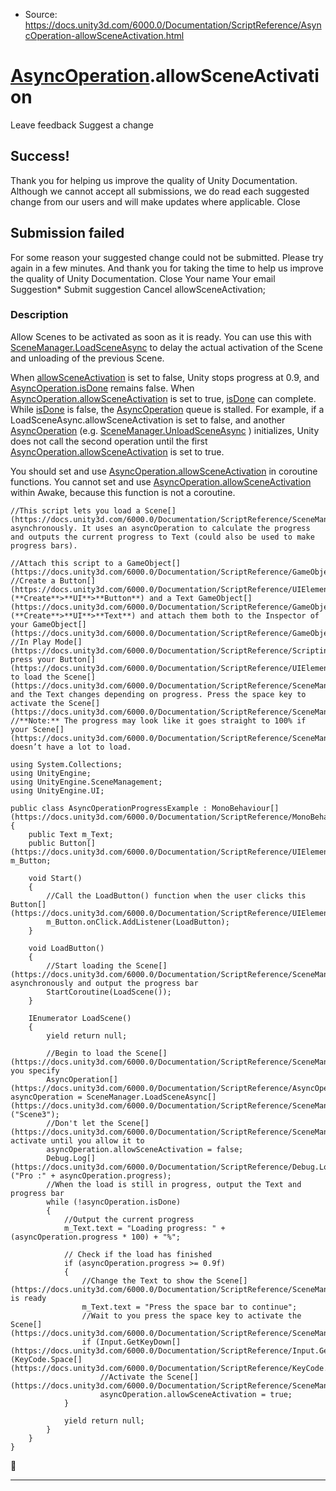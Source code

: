 * Source: https://docs.unity3d.com/6000.0/Documentation/ScriptReference/AsyncOperation-allowSceneActivation.html

#  [AsyncOperation](https://docs.unity3d.com/6000.0/Documentation/ScriptReference/AsyncOperation.html).allowSceneActivation
Leave feedback
Suggest a change
## Success!
Thank you for helping us improve the quality of Unity Documentation. Although we cannot accept all submissions, we do read each suggested change from our users and will make updates where applicable.
Close
## Submission failed
For some reason your suggested change could not be submitted. Please <a>try again</a> in a few minutes. And thank you for taking the time to help us improve the quality of Unity Documentation.
Close
Your name Your email Suggestion* Submit suggestion
Cancel
allowSceneActivation; 
### Description
Allow Scenes to be activated as soon as it is ready.
You can use this with [SceneManager.LoadSceneAsync](https://docs.unity3d.com/6000.0/Documentation/ScriptReference/SceneManagement.SceneManager.LoadSceneAsync.html) to delay the actual activation of the Scene and unloading of the previous Scene.  
  
When [allowSceneActivation](https://docs.unity3d.com/6000.0/Documentation/ScriptReference/AsyncOperation-allowSceneActivation.html) is set to false, Unity stops progress at 0.9, and [AsyncOperation.isDone](https://docs.unity3d.com/6000.0/Documentation/ScriptReference/AsyncOperation-isDone.html) remains false. When [AsyncOperation.allowSceneActivation](https://docs.unity3d.com/6000.0/Documentation/ScriptReference/AsyncOperation-allowSceneActivation.html) is set to true, [isDone](https://docs.unity3d.com/6000.0/Documentation/ScriptReference/AsyncOperation-isDone.html) can complete. While [isDone](https://docs.unity3d.com/6000.0/Documentation/ScriptReference/AsyncOperation-isDone.html) is false, the [AsyncOperation](https://docs.unity3d.com/6000.0/Documentation/ScriptReference/AsyncOperation.html) queue is stalled. For example, if a LoadSceneAsync.allowSceneActivation is set to false, and another [AsyncOperation](https://docs.unity3d.com/6000.0/Documentation/ScriptReference/AsyncOperation.html) (e.g. [SceneManager.UnloadSceneAsync](https://docs.unity3d.com/6000.0/Documentation/ScriptReference/SceneManagement.SceneManager.UnloadSceneAsync.html) ) initializes, Unity does not call the second operation until the first [AsyncOperation.allowSceneActivation](https://docs.unity3d.com/6000.0/Documentation/ScriptReference/AsyncOperation-allowSceneActivation.html) is set to true.  
  
You should set and use [AsyncOperation.allowSceneActivation](https://docs.unity3d.com/6000.0/Documentation/ScriptReference/AsyncOperation-allowSceneActivation.html) in coroutine functions. You cannot set and use [AsyncOperation.allowSceneActivation](https://docs.unity3d.com/6000.0/Documentation/ScriptReference/AsyncOperation-allowSceneActivation.html) within Awake, because this function is not a coroutine.
```
//This script lets you load a Scene[](https://docs.unity3d.com/6000.0/Documentation/ScriptReference/SceneManagement.Scene.html) asynchronously. It uses an asyncOperation to calculate the progress and outputs the current progress to Text (could also be used to make progress bars).  
  
//Attach this script to a GameObject[](https://docs.unity3d.com/6000.0/Documentation/ScriptReference/GameObject.html)
//Create a Button[](https://docs.unity3d.com/6000.0/Documentation/ScriptReference/UIElements.Button.html) (**Create**>**UI**>**Button**) and a Text GameObject[](https://docs.unity3d.com/6000.0/Documentation/ScriptReference/GameObject.html) (**Create**>**UI**>**Text**) and attach them both to the Inspector of your GameObject[](https://docs.unity3d.com/6000.0/Documentation/ScriptReference/GameObject.html)
//In Play Mode[](https://docs.unity3d.com/6000.0/Documentation/ScriptReference/Scripting.GarbageCollector.Mode.html), press your Button[](https://docs.unity3d.com/6000.0/Documentation/ScriptReference/UIElements.Button.html) to load the Scene[](https://docs.unity3d.com/6000.0/Documentation/ScriptReference/SceneManagement.Scene.html), and the Text changes depending on progress. Press the space key to activate the Scene[](https://docs.unity3d.com/6000.0/Documentation/ScriptReference/SceneManagement.Scene.html).
//**Note:** The progress may look like it goes straight to 100% if your Scene[](https://docs.unity3d.com/6000.0/Documentation/ScriptReference/SceneManagement.Scene.html) doesn’t have a lot to load.  
  
using System.Collections;
using UnityEngine;
using UnityEngine.SceneManagement;
using UnityEngine.UI;  
  
public class AsyncOperationProgressExample : MonoBehaviour[](https://docs.unity3d.com/6000.0/Documentation/ScriptReference/MonoBehaviour.html)
{
    public Text m_Text;
    public Button[](https://docs.unity3d.com/6000.0/Documentation/ScriptReference/UIElements.Button.html) m_Button;  
  
    void Start()
    {
        //Call the LoadButton() function when the user clicks this Button[](https://docs.unity3d.com/6000.0/Documentation/ScriptReference/UIElements.Button.html)
        m_Button.onClick.AddListener(LoadButton);
    }  
  
    void LoadButton()
    {
        //Start loading the Scene[](https://docs.unity3d.com/6000.0/Documentation/ScriptReference/SceneManagement.Scene.html) asynchronously and output the progress bar
        StartCoroutine(LoadScene());
    }  
  
    IEnumerator LoadScene()
    {
        yield return null;  
  
        //Begin to load the Scene[](https://docs.unity3d.com/6000.0/Documentation/ScriptReference/SceneManagement.Scene.html) you specify
        AsyncOperation[](https://docs.unity3d.com/6000.0/Documentation/ScriptReference/AsyncOperation.html) asyncOperation = SceneManager.LoadSceneAsync[](https://docs.unity3d.com/6000.0/Documentation/ScriptReference/SceneManagement.SceneManager.LoadSceneAsync.html)("Scene3");
        //Don't let the Scene[](https://docs.unity3d.com/6000.0/Documentation/ScriptReference/SceneManagement.Scene.html) activate until you allow it to
        asyncOperation.allowSceneActivation = false;
        Debug.Log[](https://docs.unity3d.com/6000.0/Documentation/ScriptReference/Debug.Log.html)("Pro :" + asyncOperation.progress);
        //When the load is still in progress, output the Text and progress bar
        while (!asyncOperation.isDone)
        {
            //Output the current progress
            m_Text.text = "Loading progress: " + (asyncOperation.progress * 100) + "%";  
  
            // Check if the load has finished
            if (asyncOperation.progress >= 0.9f)
            {
                //Change the Text to show the Scene[](https://docs.unity3d.com/6000.0/Documentation/ScriptReference/SceneManagement.Scene.html) is ready
                m_Text.text = "Press the space bar to continue";
                //Wait to you press the space key to activate the Scene[](https://docs.unity3d.com/6000.0/Documentation/ScriptReference/SceneManagement.Scene.html)
                if (Input.GetKeyDown[](https://docs.unity3d.com/6000.0/Documentation/ScriptReference/Input.GetKeyDown.html)(KeyCode.Space[](https://docs.unity3d.com/6000.0/Documentation/ScriptReference/KeyCode.Space.html)))
                    //Activate the Scene[](https://docs.unity3d.com/6000.0/Documentation/ScriptReference/SceneManagement.Scene.html)
                    asyncOperation.allowSceneActivation = true;
            }  
  
            yield return null;
        }
    }
}

```

* * *
